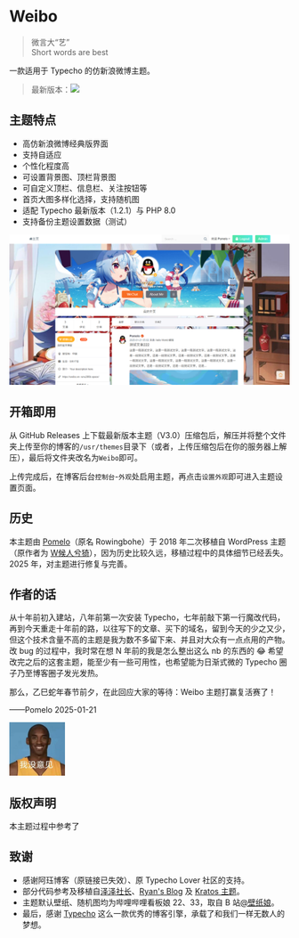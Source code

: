 # Weibo

> 微言大“艺”<br>Short words are best

一款适用于 Typecho 的仿新浪微博主题。

> 最新版本：<img src="https://img.shields.io/github/release/PomeloOfficial/Weibo.svg?style=flat-square">

## 主题特点

* 高仿新浪微博经典版界面
* 支持自适应
* 个性化程度高
* 可设置背景图、顶栏背景图
* 可自定义顶栏、信息栏、关注按钮等
* 首页大图多样化选择，支持随机图
* 适配 Typecho 最新版本（1.2.1）与 PHP 8.0
* 支持备份主题设置数据（测试）

<img src="/screenshot.png" alt="主题截图">

## 开箱即用

从 GitHub Releases 上下载最新版本主题（V3.0）压缩包后，解压并将整个文件夹上传至你的博客的<code>/usr/themes</code>目录下（或者，上传压缩包后在你的服务器上解压），最后将文件夹改名为<code>Weibo</code>即可。

上传完成后，在博客后台<code>控制台</code>-<code>外观</code>处启用主题，再点击<code>设置外观</code>即可进入主题设置页面。

## 历史

本主题由 <a href="https://rowingbohe.com" target="_blank">Pomelo</a>（原名 Rowingbohe）于 2018 年二次移植自 WordPress 主题（原作者为 <a href="https://www.ahwgs.cn" target="_blank">W候人兮猗</a>），因为历史比较久远，移植过程中的具体细节已经丢失。2025 年，对主题进行修复与完善。

## 作者的话

从十年前初入建站，八年前第一次安装 Typecho，七年前敲下第一行魔改代码，再到今天重走十年前的路，以往写下的文章、买下的域名，留到今天的少之又少，但这个技术含量不高的主题是我为数不多留下来、并且对大众有一点点用的产物。改 bug 的过程中，我时常在想 N 年前的我是怎么整出这么 nb 的东西的 :joy: 希望改完之后的这套主题，能至少有一些可用性，也希望能为日渐式微的 Typecho 圈子乃至博客圈子发光发热。

那么，乙巳蛇年春节前夕，在此回应大家的等待：Weibo 主题打赢复活赛了！

——Pomelo 2025-01-21

<img src="/womeiyijian.png" alt="孩子们，我回来了" width="100px">

## 版权声明

本主题过程中参考了

## 致谢

* 感谢阿珏博客（原链接已失效）、原 Typecho Lover 社区的支持。
* 部分代码参考及移植自<a href="https://typecho.work" target="_blank">泽泽社长</a>、<a href="https://blog.iplayloli.com" target="_blank">Ryan's Blog</a> 及 <a href="https://typecho.work/archives/Kratos.html" target="_blank">Kratos 主题</a>。
* 主题默认壁纸、随机图均为哔哩哔哩看板娘 22、33，取自 B 站[@壁纸娘](https://space.bilibili.com/6823116/dynamic)。
* 最后，感谢 <a href="https://typecho.org">Typecho</a> 这么一款优秀的博客引擎，承载了和我们一样无数人的梦想。